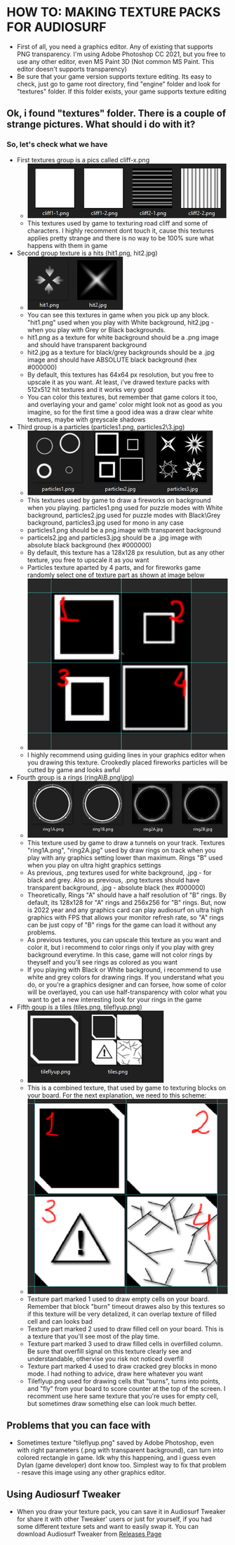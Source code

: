 # HOW TO: MAKING TEXTURE PACKS FOR AUDIOSURF #
* First of all, you need a graphics editor. Any of existing that supports PNG transparency. I'm using Adobe Photoshop CC 2021, but you free to use any other editor, even MS Paint 3D (Not common MS Paint. This editor doesn't supports transparency)
* Be sure that your game version supports texture editing. Its easy to check, just go to game root directory, find "engine" folder and look for "textures" folder. If this folder exists, your game supports texture editing
## Ok, i found "textures" folder. There is a couple of strange pictures. What should i do with it? ##
### So, let's check what we have
* First textures group is a pics called cliff-x.png 
    * ![Cliffs textures](https://github.com/Unchpokable/Audiosurf-SkinChanger/blob/master/Docs/images/cliffs.png "default cliff texture")
    * This textures used by game to texturing road cliff and some of characters. I highly recomment dont touch it, cause this textures applies pretty strange and there is no way to be 100% sure what happens with them in game
* Second group texture is a hits (hit1.png, hit2.jpg)
    * ![Hits textures](https://github.com/Unchpokable/Audiosurf-SkinChanger/blob/master/Docs/images/hits.png "default hits")
    * You can see this textures in game when you pick up any block. "hit1.png" used when you play with White background, hit2.jpg - when you play with Grey or Black backgrounds.
    * hit1.png as a texture for white background should be a .png image and should have transparent background
    * hit2.jpg as a texture for black/grey backgrounds should be a .jpg image and should have ABSOLUTE black background (hex #000000)
    * By default, this textures has 64x64 px resolution, but you free to upscale it as you want. At least, i've drawed texture packs with 512x512 hit textures and it works very good
    * You can color this textures, but remember that game colors it too, and overlaying your and game' color might look not as good as you imagine, so for the first time a good idea was a draw clear white textures, maybe with greyscale shadows
* Third group is a particles (particles1.png, particles2\3.jpg)
    * ![Particles Textures](https://github.com/Unchpokable/Audiosurf-SkinChanger/blob/master/Docs/images/particles.png "default particles")
    * This textures used by game to draw a fireworks on background when you playing. particles1.png used for puzzle modes with White background, particles2.jpg used for puzzle modes with Black\Grey background, particles3.jpg used for mono in any case
    * particles1.png should be a png.image with transparent background
    * particels2.jpg and particles3.jpg should be a .jpg image with absolute black background (hex #000000)
    * By default, this texture has a 128x128 px resulution, but as any other texture, you free to upscale it as you want
    * Particles texture aparted by 4 parts, and for fireworks game randomly select one of texture part as shown at image below
    * ![Particles cutting](https://github.com/Unchpokable/Audiosurf-SkinChanger/blob/master/Docs/images/particles_cutting.png "enumerated texture blocks with guiding lines")
    * I highly recommend using guiding lines in your graphics editor when you drawing this texture. Crookedly placed fireworks particles will be cutted by game and looks awful
* Fourth group is a rings (ringA\B.png\jpg)
    * ![Rings Textures](https://github.com/Unchpokable/Audiosurf-SkinChanger/blob/master/Docs/images/rings.png "rings")
    * This texture used by game to draw a tunnels on your track. Textures "ring1A.png", "ring2A.jpg" used by draw rings on track when you play with any graphics setting lower than maximum. Rings "B" used when you play on ultra hight graphics settings
    * As previous, .png textures used for white background, .jpg - for black and grey. Also as previous, .png textures should have transparent background, .jpg - absolute black (hex #000000)
    * Theoretically, Rings "A" should have a half resolution of "B" rings. By default, its 128x128 for "A" rings and 256x256 for "B" rings. But, now is 2022 year and any graphics card can play audiosurf on ultra high graphics with FPS that allows your monitor refresh rate, so "A" rings can be just copy of "B" rings for the game can load it without any problems.
    * As previous textures, you can upscale this texture as you want and color it, but i recommend to color rings only if you play with grey background everytime. In this case, game will not color rings by theyself and you'll see rings as colored as you want
    * If you playing with Black or White background, i recommend to use white and grey colors for drawing rings. If you understand what you do, or you're a graphics designer and can forsee, how some of color will be overlayed, you can use half-transparency with color what you want to get a new interesting look for your rings in the game
* Fifth goup is a tiles (tiles.png, tileflyup.png)
    * ![Tiles Textures](https://github.com/Unchpokable/Audiosurf-SkinChanger/blob/master/Docs/images/tiles.png "tiles")
    * This is a combined texture, that used by game to texturing blocks on your board. For the next explanation, we need to this scheme:
    * ![Tiles Textures](https://github.com/Unchpokable/Audiosurf-SkinChanger/blob/master/Docs/images/tiles_cutting.png "tiles")
    * Texture part marked 1 used to draw empty cells on your board. Remember that block "burn" timeout drawes also by this textures so if this texture will be very detalized, it can overlap texture of filled cell and can looks bad
    * Texture part marked 2 used to draw filled cell on your board. This is a texture that you'll see most of the play time. 
    * Texture part marked 3 used to draw filled cells in overfilled column. Be sure that overfill signal on this texture clearly see and understandable, othervise you risk not noticed overfill
    * Texture part marked 4 used to draw cracked grey blocks in mono mode. I had nothing to advice, draw here whatever you want
    * Tileflyup.png used for drawing cells that "burns", turns into points, and "fly" from your board to score counter at the top of the screen. I recomment use here same texture that you're uses for empty cell, but sometimes draw something else can look much better. 
 
## Problems that you can face with ##
* Sometimes texture "tileflyup.png" saved by Adobe Photoshop, even with right parameters (.png with transparent background), can turn into colored rectangle in game. Idk why this happening, and i guess even Dylan (game developer) dont know too. Simplest way to fix that problem - resave this image using any other graphics editor. 

## Using Audiosurf Tweaker ##
* When you draw your texture pack, you can save it in Audiosurf Tweaker for share it with other Tweaker' users or just for yourself, if you had some different texture sets and want to easily swap it. You can download Audiosurf Tweaker from [Releases Page](https://github.com/Unchpokable/Audiosurf-Tweaker/releases)
